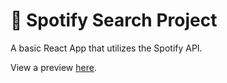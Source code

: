 # 🎵 Spotify Search Project
A basic React App that utilizes the Spotify API.

View a preview [here](https://adamharb.github.io/SpotifySearchProj/ 'App Preview').
